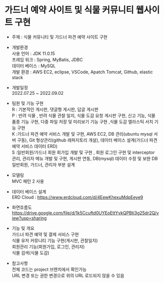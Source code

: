 # 가드너 예약 사이트 및 식물 커뮤니티 웹사이트 구현  

- 주제 : 식물 커뮤니티 및 가드너 파견 예약 사이트 구현  

- 개발환경  
  사용 언어 : JDK 11.0.15  
  프레임 워크 :	Spring, MyBatis, JDBC  
  데이터 베이스 : MySQL  
  개발 환경 : AWS EC2, eclipse, VSCode, Apatch Tomcat, Github, elastic stack  

- 개발일정  
  2022.07.25 ~ 2022.09.02

- 팀원 및 기능 구현  
  R : 기본적인 게시판, 댓글형 게시판, 답글 게시판  
  P : 반려 식물 , 반려 식물 관찰 일지, 식물 도감 요청 게시판 구현, 신고 기능, 식물 품종 기능 구현, 다중 파일 저장 및 미리보기 기능 구현 ,식물 도감 엘라스틱 서치 기능 구현  
  K :가드너 파견 예약 서비스 개발 및 구현, AWS EC2, DB 관리(ubuntu mysql 서버 구동), Git 형상관리(github 레파지토리 개설), 데이터 베이스 설계(가드너 파견 예약 서비스 데이터 ERD)  
  S :일반회원/가드너 회원 회가입 개발 및 구현 , 회원 로그인 구현 및 interceptor 관리, 관리자 메뉴 개발 및 구현, 게시판 연동, DB(mysql) 데이터 수정 및 보완 DB 일반회원, 가드너, 관리자 부분 설계  

- 모델링  
  MVC 패턴 2 사용
  
- 데이터 베이스 설계  
  ERD Cloud : https://www.erdcloud.com/d/4EewKhexuMdpEeye9

- 화면흐름도  
  https://drive.google.com/file/d/1k5Ccuftd0UYEoEttYvkQPBti3g25dr2Q/view?usp=sharing

- 기능 및 개요  
  가드너 파견 예약 및 결제 서비스 구현  
  식물 유저 커뮤니티 기능 구현(게시판, 관찰일지)  
  회원관리 기능(회원가입, 로그인, 관리자)  
  식물 검색(식물 도감)  

- 참고사항  
  전체 코드는 project 브렌치에서 확인가능  
  URL 변경 또는 권한 변경으로 위의 URL 로드되지 않을 수 있음
